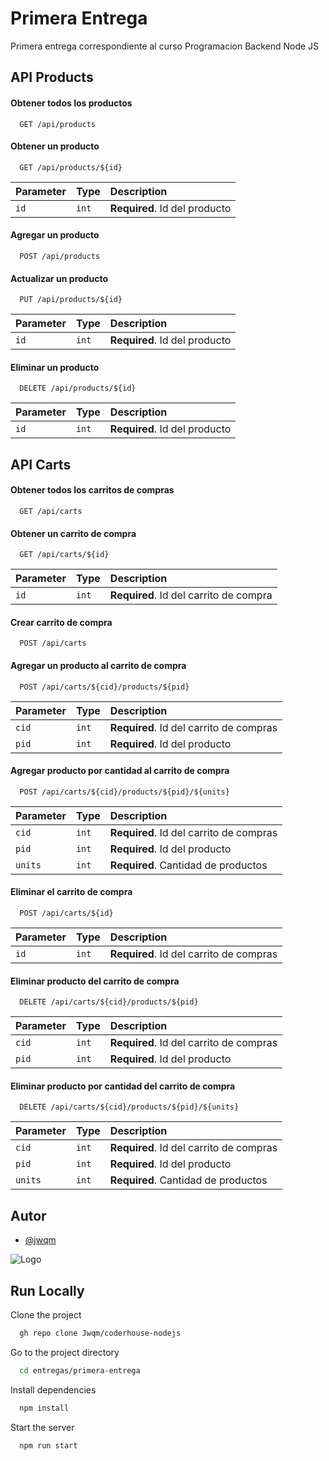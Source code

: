 
# Primera Entrega

Primera entrega correspondiente al curso Programacion Backend Node JS 


## API Products

#### Obtener todos los productos

```http
  GET /api/products
```

#### Obtener un producto

```http
  GET /api/products/${id}
```

| Parameter | Type     | Description                       |
| :-------- | :------- | :-------------------------------- |
| `id`      | `int` | **Required**. Id del producto |

#### Agregar un producto

```http
  POST /api/products
```

#### Actualizar un producto

```http
  PUT /api/products/${id}
```

| Parameter | Type     | Description                       |
| :-------- | :------- | :-------------------------------- |
| `id`      | `int` | **Required**. Id del producto |

#### Eliminar un producto

```http
  DELETE /api/products/${id}
```

| Parameter | Type     | Description                       |
| :-------- | :------- | :-------------------------------- |
| `id`      | `int` | **Required**. Id del producto |

## API Carts

#### Obtener todos los carritos de compras

```http
  GET /api/carts
```

#### Obtener un carrito de compra

```http
  GET /api/carts/${id}
```

| Parameter | Type     | Description                       |
| :-------- | :------- | :-------------------------------- |
| `id`      | `int` | **Required**. Id del carrito de compra |

#### Crear carrito de compra

```http
  POST /api/carts
```

#### Agregar un producto al carrito de compra

```http
  POST /api/carts/${cid}/products/${pid}
```
| Parameter | Type     | Description                       |
| :-------- | :------- | :-------------------------------- |
| `cid`      | `int` | **Required**. Id del carrito de compras |
| `pid`      | `int` | **Required**. Id del producto |

#### Agregar producto por cantidad al carrito de compra

```http
  POST /api/carts/${cid}/products/${pid}/${units}
```
| Parameter | Type     | Description                       |
| :-------- | :------- | :-------------------------------- |
| `cid`      | `int` | **Required**. Id del carrito de compras |
| `pid`      | `int` | **Required**. Id del producto |
| `units`      | `int` | **Required**. Cantidad de productos |

#### Eliminar el carrito de compra

```http
  POST /api/carts/${id}
```
| Parameter | Type     | Description                       |
| :-------- | :------- | :-------------------------------- |
| `id`      | `int` | **Required**. Id del carrito de compras |

#### Eliminar producto del carrito de compra

```http
  DELETE /api/carts/${cid}/products/${pid}
```
| Parameter | Type     | Description                       |
| :-------- | :------- | :-------------------------------- |
| `cid`      | `int` | **Required**. Id del carrito de compras |
| `pid`      | `int` | **Required**. Id del producto |

#### Eliminar producto por cantidad del carrito de compra

```http
  DELETE /api/carts/${cid}/products/${pid}/${units}
```
| Parameter | Type     | Description                       |
| :-------- | :------- | :-------------------------------- |
| `cid`      | `int` | **Required**. Id del carrito de compras |
| `pid`      | `int` | **Required**. Id del producto |
| `units`      | `int` | **Required**. Cantidad de productos |



## Autor

- [@jwqm](https://github.com/Jwqm)


![Logo](https://upload.wikimedia.org/wikipedia/commons/d/d9/Node.js_logo.svg)


## Run Locally

Clone the project

```bash
  gh repo clone Jwqm/coderhouse-nodejs
```

Go to the project directory

```bash
  cd entregas/primera-entrega
```

Install dependencies

```bash
  npm install
```

Start the server

```bash
  npm run start
```